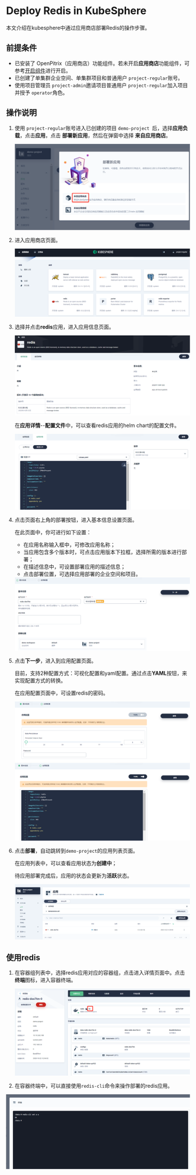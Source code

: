 # Deploy Redis in KubeSphere

本文介绍在kubesphere中通过应用商店部署Redis的操作步骤。

## 前提条件

- 已安装了 OpenPitrix（应用商店）功能组件。若未开启**应用商店**功能组件，可参考[开启组件](https://kubesphere.io/docs/pluggable-components/app-store/)进行开启。
- 已创建了单集群企业空间、单集群项目和普通用户 `project-regular`账号。
- 使用项目管理员 `project-admin`邀请项目普通用户 `project-regular`加入项目并授予 `operator`角色。

## 操作说明

1. 使用 `project-regular`账号进入已创建的项目 `demo-project `后，选择**应用负载**，点击**应用**，点击 **部署新应用**，然后在弹窗中选择 **来自应用商店**。

   <img src="images/image-20201021143257502.png" style="zoom: 50%;" />

2. 进入应用商店页面。

   <img src="images\image-20201021143546762.png" style="zoom:80%;" />

3. 选择并点击**redis**应用，进入应用信息页面。

   <img src="images/image-20201022112823164.png" alt="image-20201022112823164" style="zoom:80%;" />

   在**应用详情**--**配置文件**中，可以查看redis应用的helm chart的配置文件。

   <img src="images/image-20201022113156240.png" alt="image-20201022113156240" style="zoom:80%;" />

4. 点击页面右上角的部署按钮，进入基本信息设置页面。

   在此页面中，你可进行如下设置：

   - 在应用名称输入框中，可修改应用名称；
   - 当应用包含多个版本时，可点击应用版本下拉框，选择所需的版本进行部署；
   - 在描述信息中，可设置部署应用的描述信息；
   - 点击部署位置，可选择应用部署的企业空间和项目。

   <img src="images/image-20201022113353449.png" alt="image-20201022113353449" style="zoom:80%;" />

5. 点击**下一步**，进入到应用配置页面。

   目前，支持2种配置方式：可视化配置和yaml配置。通过点击**YAML**按钮，来实现配置方式的转换。

   在应用配置页面中，可设置redis的密码。

   <img src="images/image-20201022120204884.png" alt="image-20201022120204884" style="zoom:80%;" />

   <img src="images/image-20201022120448986.png" alt="image-20201022120448986" style="zoom:80%;" />

6. 点击**部署**，自动跳转到`demo-project`的应用列表页面。

   在应用列表中，可以查看应用状态为**创建中**；

   待应用部署完成后，应用的状态会更新为**活跃**状态。

   <img src="images/image-20201022120644789.png" alt="image-20201022120644789" style="zoom:80%;" />

## 使用redis

1. 在容器组列表中，选择redis应用对应的容器组，点击进入详情页面中。点击**终端**图标，进入容器终端。

   <img src="images/image-20201022134207395.png" alt="image-20201022134207395" style="zoom:80%;" />

2. 在容器终端中，可以直接使用`redis-cli`命令来操作部署的redis应用。

<img src="images/image-20201022134258742.png" alt="image-20201022134258742" style="zoom:80%;" />